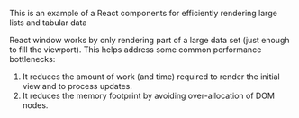 This is an example of a React components for efficiently rendering large lists and tabular data

React window works by only rendering part of a large data set (just enough to fill the viewport). This helps address some common performance bottlenecks:

1. It reduces the amount of work (and time) required to render the initial view and to process updates.
2. It reduces the memory footprint by avoiding over-allocation of DOM nodes.

